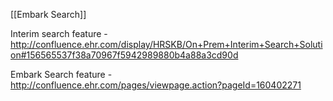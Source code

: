 [[Embark Search]]

Interim search feature - http://confluence.ehr.com/display/HRSKB/On+Prem+Interim+Search+Solution#156565537f38a70967f5942989880b4a88a3cd90d

Embark Search feature - http://confluence.ehr.com/pages/viewpage.action?pageId=160402271